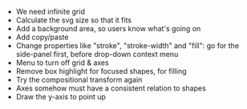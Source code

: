 - We need infinite grid
- Calculate the svg size so that it fits
- Add a background area, so users know what's going on
- Add copy/paste
- Change properties like "stroke", "stroke-width" and "fill": go for the side-panel first, before drop-down context menu
- Menu to turn off grid & axes
- Remove box highlight for focused shapes, for filling
- Try the compositional transform again
- Axes somehow must have a consistent relation to shapes
- Draw the y-axis to point up
